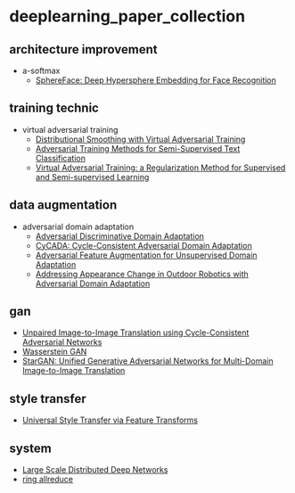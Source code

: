 # deeplearning_paper_collection
## architecture improvement
- a-softmax
  - [SphereFace: Deep Hypersphere Embedding for Face Recognition](https://arxiv.org/abs/1704.08063)

## training technic
- virtual adversarial training
  - [Distributional Smoothing with Virtual Adversarial Training](https://arxiv.org/abs/1507.00677)
  - [Adversarial Training Methods for Semi-Supervised Text Classification](https://arxiv.org/abs/1605.07725)
  - [Virtual Adversarial Training: a Regularization Method for Supervised and Semi-supervised Learning](https://arxiv.org/abs/1704.03976)

## data augmentation
- adversarial domain adaptation
  - [Adversarial Discriminative Domain Adaptation](https://arxiv.org/abs/1702.05464)
  - [CyCADA: Cycle-Consistent Adversarial Domain Adaptation](https://arxiv.org/abs/1711.03213)
  - [Adversarial Feature Augmentation for Unsupervised Domain Adaptation](https://arxiv.org/abs/1711.08561)
  - [Addressing Appearance Change in Outdoor Robotics with Adversarial Domain Adaptation](https://arxiv.org/abs/1703.01461)

## gan
- [Unpaired Image-to-Image Translation using Cycle-Consistent Adversarial Networks](https://arxiv.org/abs/1703.10593)
- [Wasserstein GAN](https://arxiv.org/abs/1701.07875)
- [StarGAN: Unified Generative Adversarial Networks for Multi-Domain Image-to-Image Translation](https://arxiv.org/abs/1711.09020)

## style transfer
- [Universal Style Transfer via Feature Transforms](https://arxiv.org/abs/1705.08086)

## system
- [Large Scale Distributed Deep Networks](https://static.googleusercontent.com/media/research.google.com/en//archive/large_deep_networks_nips2012.pdf)
- [ring allreduce](http://research.baidu.com/bringing-hpc-techniques-deep-learning/)
